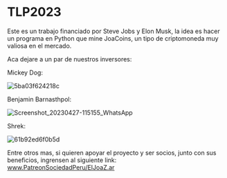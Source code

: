# TLP2023
Este es un trabajo financiado por Steve Jobs y Elon Musk, la idea es hacer un programa en Python que mine JoaCoins, un tipo de criptomoneda muy valiosa en el mercado.

Aca dejare a un par de nuestros inversores:

Mickey Dog:

![5ba03f624218c](https://user-images.githubusercontent.com/68742555/235987696-8ce03d25-0955-41c3-b7a1-b554fe7f04ab.jpg)

Benjamin Barnasthpol:

![Screenshot_20230427-115155_WhatsApp](https://user-images.githubusercontent.com/68742555/235987762-37e5fcab-a132-45e0-b2dd-ffcd51760864.png)

Shrek:

![61b92ed6f0b5d](https://user-images.githubusercontent.com/68742555/235987866-86d1cb9d-7aab-4d21-b4e6-26428b1d515f.jpg)

Entre otros mas, si quieren apoyar el proyecto y ser socios, junto con sus beneficios, ingrensen al siguiente link:
www.PatreonSociedadPeru/ElJoaZ.ar

